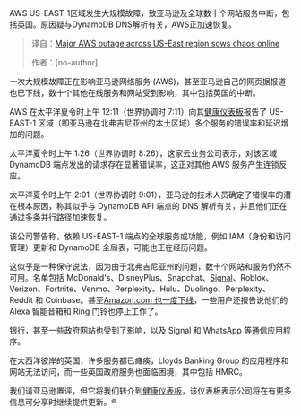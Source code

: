 <!--
title: AWS美东大宕机：线上服务“乱”成一锅粥
cover: https://regmedia.co.uk/2020/11/30/shutterstock_broken_cloud_outage.jpg
summary: AWS US-EAST-1区域发生大规模故障，致亚马逊及全球数十个网站服务中断，包括英国。原因疑与DynamoDB DNS解析有关，AWS正加速恢复。
-->

AWS US-EAST-1区域发生大规模故障，致亚马逊及全球数十个网站服务中断，包括英国。原因疑与DynamoDB DNS解析有关，AWS正加速恢复。

> 译自：[Major AWS outage across US-East region sows chaos online](https://www.theregister.com/2025/10/20/amazon_aws_outage/)
> 
> 作者：[no-author]

一次大规模故障正在影响亚马逊网络服务 (AWS)，甚至亚马逊自己的网页据报道也已下线，数十个其他在线服务和网站受到影响，其中包括英国的中断。

AWS 在太平洋夏令时上午 12:11（世界协调时 7:11）向其[健康仪表板](https://health.aws.amazon.com/health/status)报告了 US-EAST-1 区域（即亚马逊在北弗吉尼亚州的本土区域）多个服务的错误率和延迟增加的问题。

太平洋夏令时上午 1:26（世界协调时 8:26），这家云业务公司表示，对该区域 DynamoDB 端点发出的请求存在显著错误率，这正对其他 AWS 服务产生连锁反应。

太平洋夏令时上午 2:01（世界协调时 9:01），亚马逊的技术人员确定了错误率的潜在根本原因，称其似乎与 DynamoDB API 端点的 DNS 解析有关，并且他们正在通过多条并行路径加速恢复。

该公司警告称，依赖 US-EAST-1 端点的全球服务或功能，例如 IAM（身份和访问管理）更新和 DynamoDB 全局表，可能也正在经历问题。

这似乎是一种保守说法，因为由于北弗吉尼亚州的问题，数十个网站和服务仍然不可用。名单包括 McDonald's、DisneyPlus、Snapchat、[Signal](https://x.com/mer__edith/status/1980182701610348654)、Roblox、Verizon、Fortnite、Venmo、Perplexity、Hulu、Duolingo、Perplexity、Reddit 和 Coinbase。甚至[Amazon.com 也一度下线](https://x.com/sqs/status/1980185380566753735)，一些用户还报告说他们的 Alexa 智能音箱和 Ring 门铃也停止工作了。

银行，甚至一些政府网站也受到了影响，以及 Signal 和 WhatsApp 等通信应用程序。

在大西洋彼岸的英国，许多服务都已瘫痪，Lloyds Banking Group 的应用程序和网站无法访问，而一些英国政府服务也面临困境，其中包括 HMRC。

我们请亚马逊置评，但它将我们转介到[健康仪表板](https://health.aws.amazon.com/health/status)，该仪表板表示公司将在有更多信息可分享时继续提供更新。®